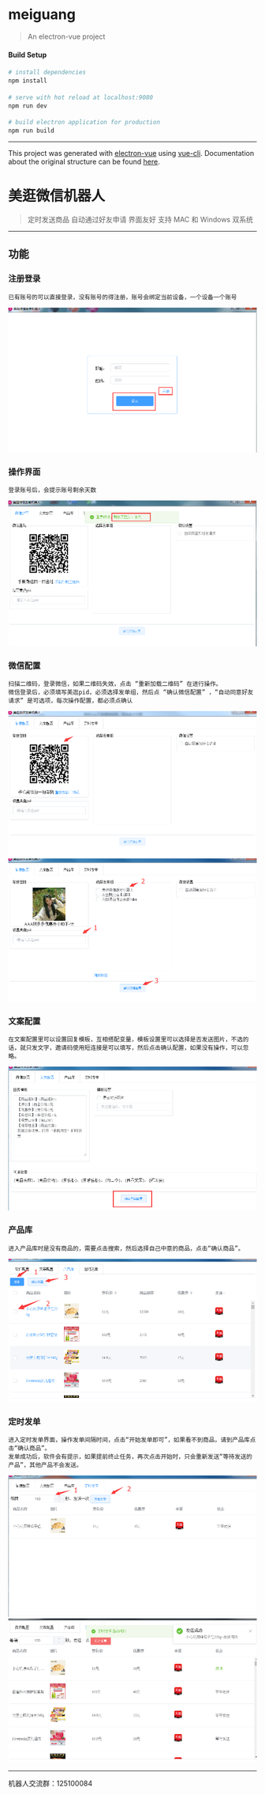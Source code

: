 # meiguang

> An electron-vue project

#### Build Setup

``` bash
# install dependencies
npm install

# serve with hot reload at localhost:9080
npm run dev

# build electron application for production
npm run build


```

---

This project was generated with [electron-vue](https://github.com/SimulatedGREG/electron-vue) using [vue-cli](https://github.com/vuejs/vue-cli). Documentation about the original structure can be found [here](https://simulatedgreg.gitbooks.io/electron-vue/content/index.html).

# 美逛微信机器人

> 定时发送商品
> 自动通过好友申请
> 界面友好
> 支持 MAC 和 Windows 双系统

---

## 功能

### 注册登录
    已有账号的可以直接登录，没有账号的得注册，账号会绑定当前设备，一个设备一个账号
   ![注册登录][1]

### 操作界面
    登录账号后，会提示账号剩余天数
   ![操作界面][2]

### 微信配置
    扫描二维码，登录微信，如果二维码失效，点击 “重新加载二维码” 在进行操作。
    微信登录后，必须填写美逛pid，必须选择发单组，然后点 “确认微信配置” ，“自动同意好友请求” 是可选项，每次操作配置，都必须点确认
   ![微信配置][3]
   ![微信配置][4]

### 文案配置
    在文案配置里可以设置回复模板，互相搭配变量，模板设置里可以选择是否发送图片，不选的话，就只发文字，邀请码使用短连接是可以填写，然后点击确认配置，如果没有操作，可以忽略。
   ![文案配置][5]

### 产品库
    进入产品库时是没有商品的，需要点击搜索，然后选择自己中意的商品，点击“确认商品”。
   ![产品库][6]

### 定时发单
    进入定时发单界面，操作发单间隔时间，点击“开始发单即可”，如果看不到商品，请到产品库点击“确认商品”。
    发单成功后，软件会有提示，如果提前终止任务，再次点击开始时，只会重新发送“等待发送的产品”，其他产品不会发送。
   ![定时发单][7]
   ![定时发单][8]

---
机器人交流群：125100084

[1]: https://github.com/chengle123/meiguang/blob/master/src/1.png
[2]: https://github.com/chengle123/meiguang/blob/master/src/2.png
[3]: https://github.com/chengle123/meiguang/blob/master/src/3.png
[4]: https://github.com/chengle123/meiguang/blob/master/src/4.png
[5]: https://github.com/chengle123/meiguang/blob/master/src/5.png
[6]: https://github.com/chengle123/meiguang/blob/master/src/6.png
[7]: https://github.com/chengle123/meiguang/blob/master/src/7.png
[8]: https://github.com/chengle123/meiguang/blob/master/src/8.png
